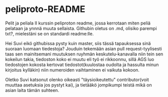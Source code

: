 peliproto-README
=========

Pelit ja peliala II kurssin peliproton readme, jossa kerrotaan miten peliä pelataan ja ynnnä muuta sellaista.
Githubin oletus on .md, olisiko parempi txt?, mielestäni se on standardi readme:lle.


Hei Suvi eikö githubissa pysty kuin master, siis tässä tapauksessa sinä suoraan luomaan tiedestoja?
Jouduin tekemään asian pull request-tyylisesti taas sen mainitsemani muutuksen ruyhmän keskutelu-kanavalla niin tein sen kokeilun takia, tiedoston koko ei muutu eli työ ei rikkoonnu, sillä AGS luo tiedostojen kokosta kertovat tiedostot(kuulostaa oudolta ja hassulta minun kirjoitus kylläkin) niin numeroiden vaihtaminen ei vaikuta kokoon.

Oletko Suvi katsonut olenko oikeasti "täysioikeutettu" contributor(voit muuttaa asetuksia jos pystyt kai), ja tietääkö jompikumpi teistä mikä on asian laita tämän suhteen.
